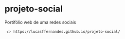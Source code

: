 # projeto-social
Portifólio web de uma redes sociais

     👉 https://lucasffernandes.github.io/projeto-social/
